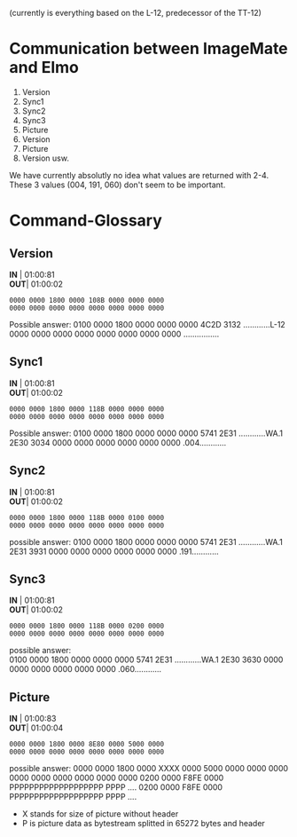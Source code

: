 (currently is everything based on the L-12, predecessor of the TT-12)

Communication between ImageMate and Elmo
========================================

1. Version
2. Sync1
3. Sync2
4. Sync3
5. Picture
6. Version
7. Picture
8. Version
usw.

We have currently absolutly no idea what values are returned with 2-4. 
These 3 values (004, 191, 060) don't seem to be important.


Command-Glossary
================

Version
-------

**IN** | 01:00:81                                                                  
**OUT**| 01:00:02

    0000 0000 1800 0000 108B 0000 0000 0000 
    0000 0000 0000 0000 0000 0000 0000 0000

Possible answer:
    0100 0000 1800 0000 0000 0000 4C2D 3132  ............L-12
    0000 0000 0000 0000 0000 0000 0000 0000  ................

Sync1
-----

**IN** | 01:00:81                                                                  
**OUT**| 01:00:02

    0000 0000 1800 0000 118B 0000 0000 0000
    0000 0000 0000 0000 0000 0000 0000 0000

Possible answer:
    0100 0000 1800 0000 0000 0000 5741 2E31  ............WA.1
    2E30 3034 0000 0000 0000 0000 0000 0000  .004............

Sync2
-----

**IN** | 01:00:81                                                                  
**OUT**| 01:00:02

    0000 0000 1800 0000 118B 0000 0100 0000                                       
    0000 0000 0000 0000 0000 0000 0000 0000

possible answer:
    0100 0000 1800 0000 0000 0000 5741 2E31  ............WA.1                     
    2E31 3931 0000 0000 0000 0000 0000 0000  .191............

Sync3
-----
**IN** | 01:00:81                                                                  
**OUT**| 01:00:02

    0000 0000 1800 0000 118B 0000 0200 0000                                       
    0000 0000 0000 0000 0000 0000 0000 0000                                       
                                                                                
possible answer:                                                                
    0100 0000 1800 0000 0000 0000 5741 2E31  ............WA.1
    2E30 3630 0000 0000 0000 0000 0000 0000  .060............

Picture
-------
**IN** | 01:00:83                                                                  
**OUT**| 01:00:04

    0000 0000 1800 0000 8E80 0000 5000 0000 
    0000 0000 0000 0000 0000 0000 0000 0000

possible answer:
    0000 0000 1800 0000 XXXX 0000 5000 0000 
    0000 0000 0000 0000 0000 0000 0000 0000 
    0200 0000 F8FE 0000 PPPPPPPPPPPPPPPPPPP
    PPPP ....
    0200 0000 F8FE 0000 PPPPPPPPPPPPPPPPPPP
    PPPP ....
* X stands for size of picture without header
* P is picture data as bytestream splitted in 65272 bytes and header
